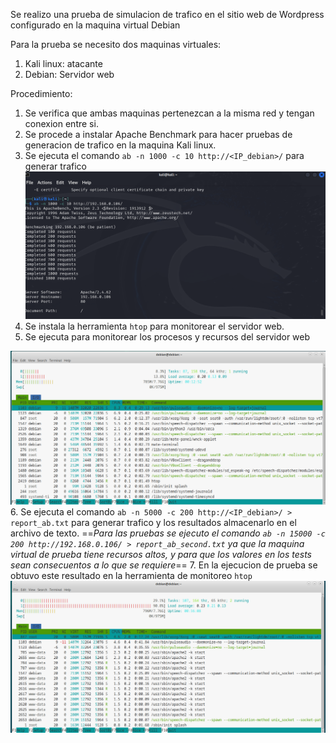 Se realizo una prueba de simulacion de trafico en el sitio web de Wordpress configurado en la maquina virtual Debian

Para la prueba se necesito dos maquinas virtuales:
1. Kali linux: atacante
2. Debian: Servidor web

Procedimiento:

1. Se verifica que ambas maquinas pertenezcan a la misma red y tengan conexion entre si.
2. Se procede a instalar Apache Benchmark para hacer pruebas de generacion de trafico en la maquina Kali linux.
3. Se ejecuta el comando `ab -n 1000 -c 10 http://<IP_debian>/` para generar trafico![Trafic](Screenshot%202024-11-13%20002943.png)
4. Se instala la herramienta `htop` para monitorear el servidor web.
5. Se ejecuta para monitorear los procesos y recursos del servidor web

![Services](Screenshot%202024-11-13%20002929.png)
6. Se ejecuta el comando `ab -n 5000 -c 200 http://<IP_debian>/ > report_ab.txt` para generar trafico y los resultados almacenarlo en el archivo de texto. 
	==*Para las pruebas se ejecuto el comando `ab -n 15000 -c 200 http://192.168.0.106/ > report_ab_second.txt` ya que la maquina virtual de prueba tiene recursos altos, y para que los valores en los tests sean consecuentos a lo que se requiere*==
7. En la ejecucion de prueba se obtuvo este resultado en la herramienta de monitoreo `htop`
   ![Htop](Screenshot%202024-11-13%20003244.png)
